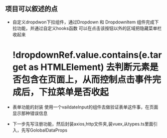 ## 项目可以叙述的点

- 自定义dropdwon下拉组件，通过Dropdown 和 DropdownItem 组件完成下拉功能，并通过自定义hooks函数
  可以在点击该按钮以外的区域把隐藏菜单栏收起来
  # !dropdownRef.value.contains(e.target as HTMLElement) 去判断元素是否包含在页面上，从而控制点击事件完成后，下拉菜单是否收起

- 表单功能的封装
  使用一个vaildateInput的组件去做验证表单这件事，在页面显示那种错误信息


- 下一步先写注册功能，然后封装axios,http文件夹,装vuex,从types.ts里面引入，先写GolobalDataProps